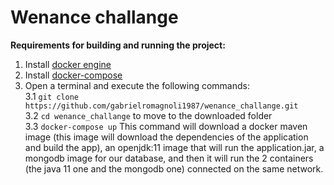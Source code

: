 # Wenance challange

**Requirements for building and running the project:**

1. Install [docker engine](https://docs.docker.com/engine/install)
2. Install [docker-compose](https://docs.docker.com/compose/install/)
3. Open a terminal and execute the following commands:\
    3.1 `git clone https://github.com/gabrielromagnoli1987/wenance_challange.git` \
    3.2 `cd wenance_challange` to move to the downloaded folder \
    3.3 `docker-compose up` This command will download a docker maven image
   (this image will download the dependencies of the application and build the app),
   an openjdk:11 image that will run the application.jar,
   a mongodb image for our database, and then it will run the 2 containers (the java 11 one and the mongodb one) connected on the same network.